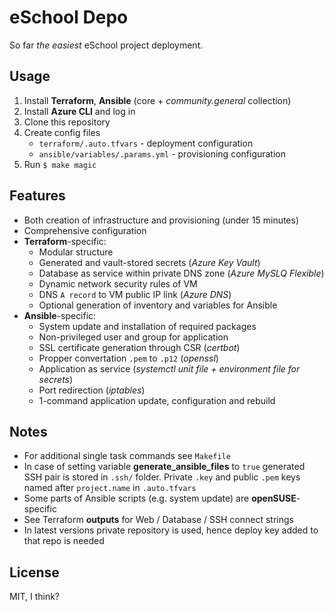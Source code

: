 # eSchool Depo

So far _the easiest_ eSchool project deployment.

## Usage

1. Install **Terraform**, **Ansible** (core + _community.general_ collection)
2. Install **Azure CLI** and log in
3. Clone this repository
4. Create config files
   - `terraform/.auto.tfvars` - deployment configuration
   - `ansible/variables/.params.yml` - provisioning configuration
5. Run `$ make magic`

## Features

- Both creation of infrastructure and provisioning (under 15 minutes)
- Comprehensive configuration
- **Terraform**-specific:
  - Modular structure
  - Generated and vault-stored secrets (_Azure Key Vault_)
  - Database as service within private DNS zone (_Azure MySLQ Flexible_)
  - Dynamic network security rules of VM
  - DNS `A record` to VM public IP link (_Azure DNS_)
  - Optional generation of inventory and variables for Ansible
- **Ansible**-specific:
  - System update and installation of required packages
  - Non-privileged user and group for application
  - SSL certificate generation through CSR (_certbot_)
  - Propper convertation `.pem` to `.p12` (_openssl_)
  - Application as service (_systemctl unit file + environment file for secrets_)
  - Port redirection (_iptables_)
  - 1-command application update, configuration and rebuild

## Notes

- For additional single task commands see `Makefile`
- In case of setting variable **generate_ansible_files** to `true` generated SSH pair is stored in `.ssh/` folder. Private `.key` and public `.pem` keys named after `project.name` in `.auto.tfvars`
- Some parts of Ansible scripts (e.g. system update) are **openSUSE**-specific
- See Terraform **outputs** for Web / Database / SSH connect strings
- In latest versions private repository is used, hence deploy key added to that repo is needed

## License

MIT, I think?
